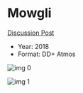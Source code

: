 # Mowgli

[Discussion Post](https://www.avsforum.com/threads/bass-eq-for-filtered-movies.2995212/post-57251172)

* Year: 2018
* Format: DD+ Atmos

![img 0](https://i.imgur.com/8sjneof.jpg)

![img 1](https://i.imgur.com/izvcZSU.jpg)


